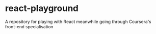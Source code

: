 # react-playground
A repository for playing with React meanwhile going through Coursera's front-end specialisation
